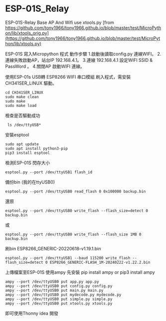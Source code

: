 # ESP-01S_Relay
ESP-01S-Relay  Base AP And Wifi
 use xtools.py  [from https://github.com/tony1966/tony1966.github.io/blob/master/test/MicroPython/lib/xtools_orig.py](https://github.com/tony1966/tony1966.github.io/blob/master/test/MicroPython/lib/xtools.py)

 ESP-01S 寫入Micropython 程式 動作步驟
 1.啟動後讀取config.py 連線WIFI。
 2.連線失敗啟動AP，站台IP 192.168.4.1。
 3.連線 192.168.4.1 設定WIFI SSID & PassWord 。
 4.關閉AP 啟動WIFI 連線。

 使用ESP-01s USB轉 ESP8266 WIFI 串口模組 刷入程式，需安裝 CH341SER_LINUX 驅動。 
 ```
 cd CH341SER_LINUX
 sudo make clean
 sudo make 
 sudo make load 
```
 檢查是否驅動成功
 ```
  ls /dev/ttyUSB*
 ```

 安裝esptool
 ```
 sudo apt update
 sudo apt install python3-pip
 pip3 install esptool
 ```

 檢測ESP-01S 閃存大小
 ```
 esptool.py --port /dev/ttyUSB1 flash_id
 ```
 
 備份bin (我的在ttyUSB0)
 ```
 esptool.py --port /dev/ttyUSB0 read_flash 0 0x100000 backup.bin
 ```

 還原
 ```
 esptool.py --port /dev/ttyUSB0 write_flash --flash_size=detect 0 backup.bin
 ```
 或
 ```
 esptool.py --port /dev/ttyUSB0 write_flash --flash_size 1MB 0 backup.bin
 ```
 刷bin ESP8266_GENERIC-20220618-v1.19.1.bin
 ```
 esptool.py --port /dev/ttyUSB1 --baud 115200 write_flash --flash_size=detect 0 ESP8266_GENERIC-FLASH_1M-20240222-v1.22.2.bin
 ```

 上傳檔案至ESP-01S 使用ampy 先安裝 pip install ampy  or pip3 install ampy
 ```
 ampy --port /dev/ttyUSB0 put app.py app.py
 ampy --port /dev/ttyUSB0 put config.py config.py
 ampy --port /dev/ttyUSB0 put main.py main.py
 ampy --port /dev/ttyUSB0 put mydecode.py mydecode.py
 ampy --port /dev/ttyUSB0 put simple.py simple.py
 ampy --port /dev/ttyUSB0 put xtools.py xtools.py
 ```

 即可使用Thonny idea 開發
 

 
